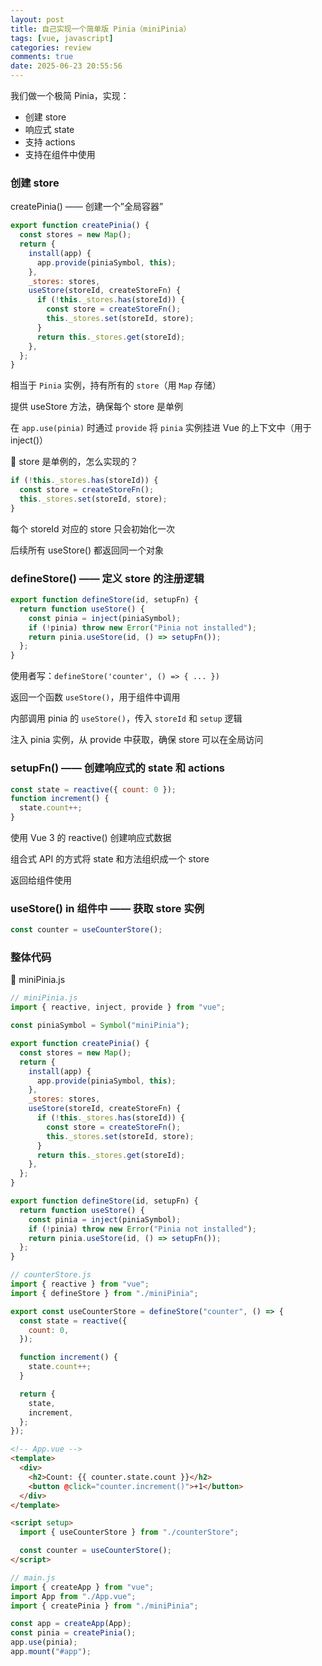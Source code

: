 ```yaml
---
layout: post
title: 自己实现一个简单版 Pinia（miniPinia）
tags: [vue, javascript]
categories: review
comments: true
date: 2025-06-23 20:55:56
---
```


我们做一个极简 Pinia，实现：

- 创建 store
- 响应式 state
- 支持 actions
- 支持在组件中使用

<!-- more -->

### 创建 store

createPinia() —— 创建一个”全局容器”

```js
export function createPinia() {
  const stores = new Map();
  return {
    install(app) {
      app.provide(piniaSymbol, this);
    },
    _stores: stores,
    useStore(storeId, createStoreFn) {
      if (!this._stores.has(storeId)) {
        const store = createStoreFn();
        this._stores.set(storeId, store);
      }
      return this._stores.get(storeId);
    },
  };
}
```

相当于 `Pinia` 实例，持有所有的 `store`（用 `Map` 存储）

提供 useStore 方法，确保每个 store 是单例

在 `app.use(pinia)` 时通过 `provide` 将 `pinia` 实例挂进 Vue 的上下文中（用于 inject()）

🔁 store 是单例的，怎么实现的？

```js
if (!this._stores.has(storeId)) {
  const store = createStoreFn();
  this._stores.set(storeId, store);
}
```

每个 storeId 对应的 store 只会初始化一次

后续所有 useStore() 都返回同一个对象

### defineStore() —— 定义 store 的注册逻辑

```js
export function defineStore(id, setupFn) {
  return function useStore() {
    const pinia = inject(piniaSymbol);
    if (!pinia) throw new Error("Pinia not installed");
    return pinia.useStore(id, () => setupFn());
  };
}
```

使用者写：`defineStore('counter', () => { ... })`

返回一个函数 `useStore()`，用于组件中调用

内部调用 pinia 的 `useStore()`，传入 `storeId` 和 `setup` 逻辑

注入 pinia 实例，从 provide 中获取，确保 store 可以在全局访问

### setupFn() —— 创建响应式的 state 和 actions

```js
const state = reactive({ count: 0 });
function increment() {
  state.count++;
}
```

使用 Vue 3 的 reactive() 创建响应式数据

组合式 API 的方式将 state 和方法组织成一个 store

返回给组件使用

### useStore() in 组件中 —— 获取 store 实例

```js
const counter = useCounterStore();
```

### 整体代码

🔧 miniPinia.js

```js
// miniPinia.js
import { reactive, inject, provide } from "vue";

const piniaSymbol = Symbol("miniPinia");

export function createPinia() {
  const stores = new Map();
  return {
    install(app) {
      app.provide(piniaSymbol, this);
    },
    _stores: stores,
    useStore(storeId, createStoreFn) {
      if (!this._stores.has(storeId)) {
        const store = createStoreFn();
        this._stores.set(storeId, store);
      }
      return this._stores.get(storeId);
    },
  };
}

export function defineStore(id, setupFn) {
  return function useStore() {
    const pinia = inject(piniaSymbol);
    if (!pinia) throw new Error("Pinia not installed");
    return pinia.useStore(id, () => setupFn());
  };
}
```

```js
// counterStore.js
import { reactive } from "vue";
import { defineStore } from "./miniPinia";

export const useCounterStore = defineStore("counter", () => {
  const state = reactive({
    count: 0,
  });

  function increment() {
    state.count++;
  }

  return {
    state,
    increment,
  };
});
```

```html
<!-- App.vue -->
<template>
  <div>
    <h2>Count: {{ counter.state.count }}</h2>
    <button @click="counter.increment()">+1</button>
  </div>
</template>

<script setup>
  import { useCounterStore } from "./counterStore";

  const counter = useCounterStore();
</script>
```

```js
// main.js
import { createApp } from "vue";
import App from "./App.vue";
import { createPinia } from "./miniPinia";

const app = createApp(App);
const pinia = createPinia();
app.use(pinia);
app.mount("#app");
```
